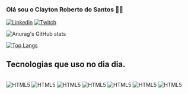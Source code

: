 ###  Olá sou o Clayton Roberto do Santos 🙋‍♂️

[![Linkedin](https://img.shields.io/badge/LinkedIn-0077B5?style=for-the-badge&logo=linkedin&logoColor=white)](https://www.linkedin.com/in/clayton-roberto-dos-santos-120617111/)
[![Twitch](https://img.shields.io/badge/Twitch-9146FF?style=for-the-badge&logo=linkedin&logoColor=white)](https://www.twitch.tv/claytonrmdss)

![Anurag's GitHub stats](https://github-readme-stats.vercel.app/api?username=ClaytonRDSS&show_icons=true&theme=radical)

[![Top Langs](https://github-readme-stats.vercel.app/api/top-langs/?username=ClaytonRDSS)](https://github.com/anuraghazra/github-readme-stats)

## Tecnologias que uso no dia dia.

<div style="display: inline_block"></br>
  
<img alingn="center" alt="HTML5" src="https://img.shields.io/badge/HTML-239120?style=for-the-badge&logo=html5&logoColor=white" />
<img alingn="center" alt="HTML5" src="https://img.shields.io/badge/CSS-239120?&style=for-the-badge&logo=css3&logoColor=white" />
<img alingn="center" alt="HTML5" src="https://img.shields.io/badge/JavaScript-F7DF1E?style=for-the-badge&logo=javascript&logoColor=black" />
<img alingn="center" alt="HTML5" src="https://img.shields.io/badge/React-20232A?style=for-the-badge&logo=react&logoColor=61DAFB" />
<img alingn="center" alt="HTML5" src="https://img.shields.io/badge/Bootstrap-593D87?style=for-the-badge&logo=Bootstrap&logoColor=white" />
<img alingn="center" alt="HTML5" src="https://img.shields.io/badge/Node.js-43853D?style=for-the-badge&logo=node.js&logoColor=white" />
<img alingn="center" alt="HTML5" src="https://img.shields.io/badge/Redux-593D88?style=for-the-badge&logo=redux&logoColor=white" />
</div></br>

